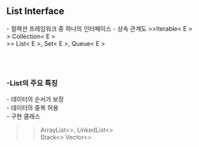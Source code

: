 <h2>List Interface</h2>
 - 컬렉션 프레임워크 중 하나의 인터페이스
 - 상속 관계도
   >>Iterable< E ><br>
    > Collection< E ><br>
      >> List< E >, Set< E >, Queue< E >
   
<br><br>
<h3>-List의 주요 특징</h3>
- 데이터의 순서가 보장 <br>
- 데이터의 중복 허용<br>
- 구현 클래스

>>ArrayList<>,  LinkedList<><br>
> Stack<>            Vector<>
